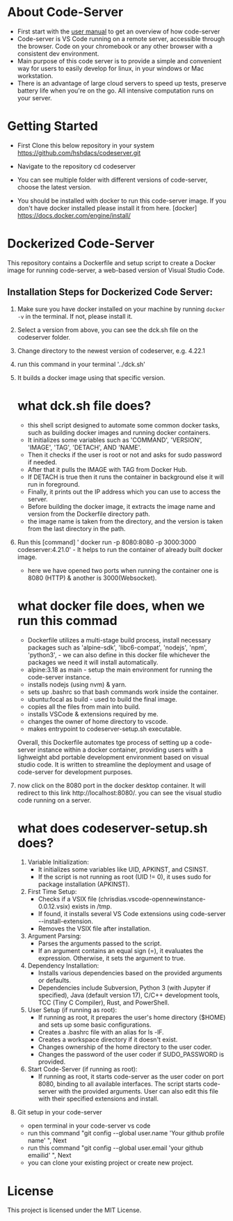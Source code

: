 # About Code-Server

- First start with  the [user manual](https://code-server.dev/docs/usage/basics) to get an overview of how code-server
- Code-server is VS Code running on a remote server, accessible through the browser. Code on your chromebook or any other browser with a consistent dev environment.
- Main purpose of this code server  is to provide a simple and convenient way for users to easily develop for linux, in your windows or Mac workstation.
- There is an advantage of large cloud servers to speed up tests, preserve battery life when you're on the go. All intensive computation runs on your server.

# Getting Started

- First Clone this below repository in your system
https://github.com/hshdacs/codeserver.git

- Navigate to the repository
cd codeserver

- You can see multiple folder with different versions  of code-server, choose the latest version.
- You should be installed with docker to run this code-server  image. If you  don't have docker installed please install it from here.  [docker] https://docs.docker.com/engine/install/

# Dockerized Code-Server
This repository contains a Dockerfile and setup script to create a Docker image for running code-server, a web-based version of Visual Studio Code.

## Installation Steps for Dockerized Code Server:

1. Make sure you have docker installed on your machine by running `docker -v` in the terminal. If not, please install it.
2. Select a version from above, you can see the dck.sh file on the codeserver folder.
3. Change directory to the newest version of codeserver, e.g. 4.22.1
4. run this command in your terminal '../dck.sh'
5. It builds a docker image using that specific version.

    # what dck.sh file does?
    - this shell script designed to automate some common docker tasks, such as building docker images and running docker containers.
    - It initializes some variables such as 'COMMAND', 'VERSION', 'IMAGE', 'TAG', 'DETACH', AND 'NAME'.
    - Then it checks if the user is root or not and asks for sudo password if needed.
    - After that it pulls the IMAGE with TAG from Docker Hub.
    - If DETACH is true then it runs the container in background else it will run in foreground.
    - Finally, it prints out the IP address which you can use to access the server.
    - Before building the docker image, it extracts the image name and version from the Dockerfile directory path.
    - the image name is taken from the directory, and the version is taken from the last directory in the path.

4. Run this [command] ' docker run -p 8080:8080 -p 3000:3000 codeserver:4.21.0' - It helps to run the container of already built docker image.
    - here we have opened two ports when  running the container one is 8080 (HTTP) & another is 3000(Websocket).
     
     # what docker file does, when we run this commad
     - Dockerfile utilizes a multi-stage build process, install necessary packages such as 'alpine-sdk', 'libc6-compat', 'nodejs', 'npm', 'python3', - we can also define in this docker file whichever the packages we need it will install automatically.
     - alpine:3.18 as main - setup the main environment for running the code-server instance.
     - installs nodejs (using nvm) & yarn.
     - sets up .bashrc so that bash commands work inside the container.
     - ubuntu:focal as build - used to build the final image.
     - copies all the files from main into build.
     - installs VSCode & extensions required by me.
     - changes the owner of home directory to vscode.
     - makes entrypoint to codeserver-setup.sh executable.

     Overall, this Dockerfile automates tge process of setting up a code-server instance within a docker container, providing users with a lighweight abd portable development environment based on visual studio code. It is written to streamline the deployment and usage of code-server for development purposes.

5. now click on the 8080 port in the docker desktop container. It will redirect to this  link http://localhost:8080/. you can see the visual studio code running on a server.

    # what does codeserver-setup.sh does?

    1. Variable Initialization:
        - It initializes some variables like UID, APKINST, and CSINST.
        - If the script is not running as root (UID != 0), it uses sudo for package installation (APKINST).
    2. First Time Setup:
        * Checks if a VSIX file (chrisdias.vscode-opennewinstance-0.0.12.vsix) exists in /tmp.
        * If found, it installs several VS Code extensions using code-server --install-extension.
        * Removes the VSIX file after installation.
    3. Argument Parsing:
        * Parses the arguments passed to the script.
        * If an argument contains an equal sign (=), it evaluates the expression. Otherwise, it sets the argument to true.
    4. Dependency Installation:
        * Installs various dependencies based on the provided arguments or defaults.
        * Dependencies include Subversion, Python 3 (with Jupyter if specified), Java (default version 17), C/C++ development tools, TCC (Tiny C Compiler), Rust, and PowerShell.
    5. User Setup (if running as root):
        * If running as root, it prepares the user's home directory ($HOME) and sets up some basic configurations.
        * Creates a .bashrc file with an alias for ls -lF.
        * Creates a workspace directory if it doesn't exist.
        * Changes ownership of the home directory to the user coder.
        * Changes the password of the user coder if SUDO_PASSWORD is provided.
    6. Start Code-Server (if running as root):
        * If running as root, it starts code-server as the user coder on port 8080, binding to all available interfaces.
        The script starts code-server with the provided arguments. User can also edit this file with their specified extensions and install.

6. Git setup in your code-server
    - open terminal in your code-server vs code
    - run this command "git config --global user.name 'Your github profile name' ", Next
    - run this command "git config --global user.email 'your github emailid' ", Next
    - you can clone your existing project or create new project.

# License
This project is licensed under the MIT License.

